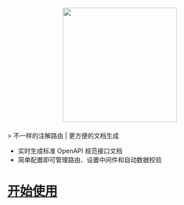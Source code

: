 <div style="text-align:center;padding: 20px;">
    <img src="https://wegar.qnnp.me/_media/images/logo.512.png" width="256">
</div>
> 不一样的注解路由 | 更方便的文档生成

* 实时生成标准 OpenAPI 规范接口文档
* 简单配置即可管理路由、设置中间件和自动数据校验

# [<span class="icon-startup-rocket"/> 开始使用](/zh-cn/QuickStart.md?id=home)
